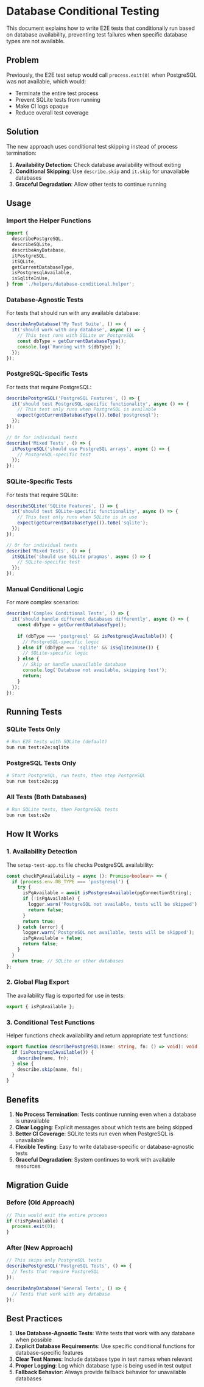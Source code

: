 # Database Conditional Testing

This document explains how to write E2E tests that conditionally run based on database availability, preventing test failures when specific database types are not available.

## Problem

Previously, the E2E test setup would call `process.exit(0)` when PostgreSQL was not available, which would:
- Terminate the entire test process
- Prevent SQLite tests from running
- Make CI logs opaque
- Reduce overall test coverage

## Solution

The new approach uses conditional test skipping instead of process termination:

1. **Availability Detection**: Check database availability without exiting
2. **Conditional Skipping**: Use `describe.skip` and `it.skip` for unavailable databases
3. **Graceful Degradation**: Allow other tests to continue running

## Usage

### Import the Helper Functions

```typescript
import {
  describePostgreSQL,
  describeSQLite,
  describeAnyDatabase,
  itPostgreSQL,
  itSQLite,
  getCurrentDatabaseType,
  isPostgresqlAvailable,
  isSqliteInUse,
} from './helpers/database-conditional.helper';
```

### Database-Agnostic Tests

For tests that should run with any available database:

```typescript
describeAnyDatabase('My Test Suite', () => {
  it('should work with any database', async () => {
    // This test runs with SQLite or PostgreSQL
    const dbType = getCurrentDatabaseType();
    console.log(`Running with ${dbType}`);
  });
});
```

### PostgreSQL-Specific Tests

For tests that require PostgreSQL:

```typescript
describePostgreSQL('PostgreSQL Features', () => {
  it('should test PostgreSQL-specific functionality', async () => {
    // This test only runs when PostgreSQL is available
    expect(getCurrentDatabaseType()).toBe('postgresql');
  });
});

// Or for individual tests
describe('Mixed Tests', () => {
  itPostgreSQL('should use PostgreSQL arrays', async () => {
    // PostgreSQL-specific test
  });
});
```

### SQLite-Specific Tests

For tests that require SQLite:

```typescript
describeSQLite('SQLite Features', () => {
  it('should test SQLite-specific functionality', async () => {
    // This test only runs when SQLite is in use
    expect(getCurrentDatabaseType()).toBe('sqlite');
  });
});

// Or for individual tests
describe('Mixed Tests', () => {
  itSQLite('should use SQLite pragmas', async () => {
    // SQLite-specific test
  });
});
```

### Manual Conditional Logic

For more complex scenarios:

```typescript
describe('Complex Conditional Tests', () => {
  it('should handle different databases differently', async () => {
    const dbType = getCurrentDatabaseType();
    
    if (dbType === 'postgresql' && isPostgresqlAvailable()) {
      // PostgreSQL-specific logic
    } else if (dbType === 'sqlite' && isSqliteInUse()) {
      // SQLite-specific logic
    } else {
      // Skip or handle unavailable database
      console.log('Database not available, skipping test');
      return;
    }
  });
});
```

## Running Tests

### SQLite Tests Only

```bash
# Run E2E tests with SQLite (default)
bun run test:e2e:sqlite
```

### PostgreSQL Tests Only

```bash
# Start PostgreSQL, run tests, then stop PostgreSQL
bun run test:e2e:pg
```

### All Tests (Both Databases)

```bash
# Run SQLite tests, then PostgreSQL tests
bun run test:e2e
```

## How It Works

### 1. Availability Detection

The `setup-test-app.ts` file checks PostgreSQL availability:

```typescript
const checkPgAvailability = async (): Promise<boolean> => {
  if (process.env.DB_TYPE === 'postgresql') {
    try {
      isPgAvailable = await isPostgresAvailable(pgConnectionString);
      if (!isPgAvailable) {
        logger.warn('PostgreSQL not available, tests will be skipped');
        return false;
      }
      return true;
    } catch (error) {
      logger.warn('PostgreSQL not available, tests will be skipped');
      isPgAvailable = false;
      return false;
    }
  }
  return true; // SQLite or other databases
};
```

### 2. Global Flag Export

The availability flag is exported for use in tests:

```typescript
export { isPgAvailable };
```

### 3. Conditional Test Functions

Helper functions check availability and return appropriate test functions:

```typescript
export function describePostgreSQL(name: string, fn: () => void): void {
  if (isPostgresqlAvailable()) {
    describe(name, fn);
  } else {
    describe.skip(name, fn);
  }
}
```

## Benefits

1. **No Process Termination**: Tests continue running even when a database is unavailable
2. **Clear Logging**: Explicit messages about which tests are being skipped
3. **Better CI Coverage**: SQLite tests run even when PostgreSQL is unavailable
4. **Flexible Testing**: Easy to write database-specific or database-agnostic tests
5. **Graceful Degradation**: System continues to work with available resources

## Migration Guide

### Before (Old Approach)

```typescript
// This would exit the entire process
if (!isPgAvailable) {
  process.exit(0);
}
```

### After (New Approach)

```typescript
// This skips only PostgreSQL tests
describePostgreSQL('PostgreSQL Tests', () => {
  // Tests that require PostgreSQL
});

describeAnyDatabase('General Tests', () => {
  // Tests that work with any database
});
```

## Best Practices

1. **Use Database-Agnostic Tests**: Write tests that work with any database when possible
2. **Explicit Database Requirements**: Use specific conditional functions for database-specific features
3. **Clear Test Names**: Include database type in test names when relevant
4. **Proper Logging**: Log which database type is being used in test output
5. **Fallback Behavior**: Always provide fallback behavior for unavailable databases
